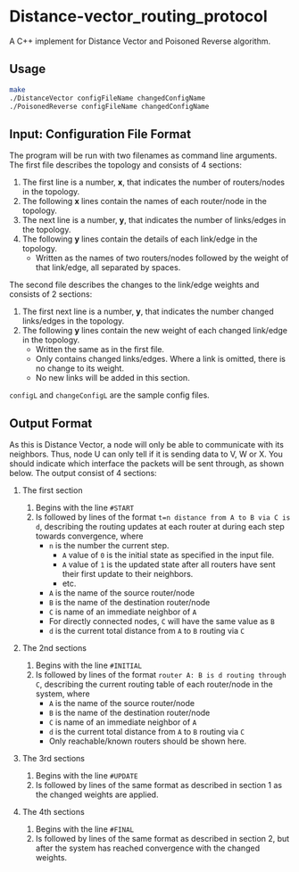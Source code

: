 # Distance-vector_routing_protocol
A C++ implement for Distance Vector and Poisoned Reverse algorithm.
## Usage
```bash
make
./DistanceVector configFileName changedConfigName
./PoisonedReverse configFileName changedConfigName
```
## Input: Configuration File Format
The program will be run with two filenames as command line arguments.
The first file describes the topology and consists of 4 sections:
1. The first line is a number, **x**, that indicates the number of routers/nodes in the topology.
2. The following **x** lines contain the names of each router/node in the topology.
3. The next line is a number, **y**, that indicates the number of links/edges in the topology.
4. The following **y** lines contain the details of each link/edge in the topology.
    - Written as the names of two routers/nodes followed by the weight of that link/edge, all separated by spaces.

The second file describes the changes to the link/edge weights and consists of 2 sections:
1. The first next line is a number, **y**, that indicates the number changed links/edges in the topology.
2. The following **y** lines contain the new weight of each changed link/edge in the topology.
   - Written the same as in the first file.
   - Only contains changed links/edges. Where a link is omitted, there is no change to its weight.
   - No new links will be added in this section.

`configL` and `changeConfigL` are the sample config files.

## Output Format
As this is Distance Vector, a node will only be able to communicate with its neighbors. 
Thus, node U can only tell if it is sending data to V, W or X. 
You should indicate which interface the packets will be sent through, as shown below.
The output consist of 4 sections:
1.	The first section
     1.	Begins with the line `#START`
     2.	Is followed by lines of the format `t=n distance from A to B via C is d`, describing the routing updates at each router at during each step towards convergence, where
        - `n` is the number the current step.
          *	`A` value of `0` is the initial state as specified in the input file.
          *	`A` value of `1` is the updated state after all routers have sent their first update to their neighbors.
          *	etc.
        -	`A` is the name of the source router/node
        -	`B` is the name of the destination router/node
        -	`C` is name of an immediate neighbor of `A`
          *	For directly connected nodes, `C` will have the same value as `B`
        -	`d` is the current total distance from `A` to `B` routing via `C`

2.	The 2nd sections
     1.	Begins with the line `#INITIAL`
     2.	Is followed by lines of the format `router A: B is d routing through C`, describing the current routing table of each router/node in the system, where
        -	`A` is the name of the source router/node
        -	`B` is the name of the destination router/node
        -	`C` is name of an immediate neighbor of `A`
        -	`d` is the current total distance from `A` to `B` routing via `C`
        -	Only reachable/known routers should be shown here.

3.	The 3rd sections
     1.	Begins with the line `#UPDATE`
     2.	Is followed by lines of the same format as described in section 1 as the changed weights are applied.
4.	The 4th sections
     1.	Begins with the line `#FINAL`
     2.	Is followed by lines of the same format as described in section 2, but after the system has reached convergence with the changed weights.